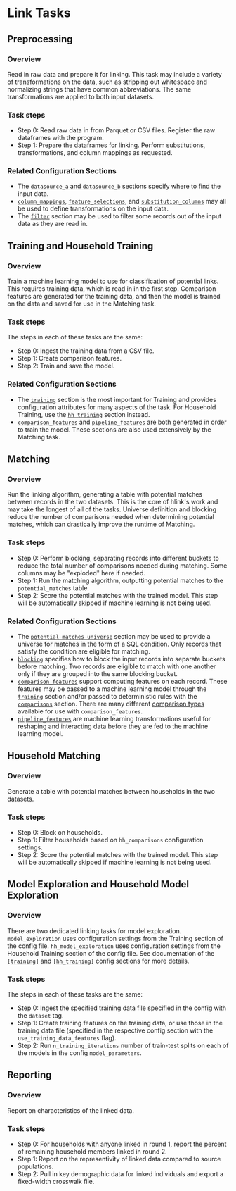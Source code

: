 # Link Tasks

## Preprocessing

### Overview

Read in raw data and prepare it for linking. This task may include a variety of
transformations on the data, such as stripping out whitespace and normalizing strings
that have common abbreviations. The same transformations are applied to both input
datasets.

### Task steps

* Step 0: Read raw data in from Parquet or CSV files. Register the raw dataframes with the program.
* Step 1: Prepare the dataframes for linking. Perform substitutions, transformations, and column mappings as requested.

### Related Configuration Sections

* The [`datasource_a` and `datasource_b`](config.html#data-sources) sections specify where to find the input data.
* [```column_mappings```](column_mapping_transforms.html#column-mapping-transforms),
[`feature_selections`](feature_selection_transforms.html#feature-selection-transforms),
and [`substitution_columns`](substitutions.html#substitutions) may all be used to define transformations on the input data.
* The [`filter`](config.html#filter) section may be used to filter some records out of the input data
as they are read in.

## Training and Household Training

### Overview

Train a machine learning model to use for classification of potential links. This
requires training data, which is read in in the first step. Comparison features
are generated for the training data, and then the model is trained on the data
and saved for use in the Matching task.

### Task steps

The steps in each of these tasks are the same:
* Step 0: Ingest the training data from a CSV file.
* Step 1: Create comparison features.
* Step 2: Train and save the model.

### Related Configuration Sections

* The [`training`](config.html#training-and-models) section is the most important
for Training and provides configuration attributes for many aspects of the task.
For Household Training, use the [`hh_training`](config.html#household-training-and-models)
section instead.
* [`comparison_features`](config.html#comparison-features) and
[`pipeline_features`](pipeline_features.html#pipeline-generated-features) are
both generated in order to train the model. These sections are also used extensively
by the Matching task.

## Matching

### Overview

Run the linking algorithm, generating a table with potential matches between records in the two datasets.
This is the core of hlink's work and may take the longest of all of the tasks. Universe
definition and blocking reduce the number of comparisons needed when
determining potential matches, which can drastically improve the runtime of Matching.

### Task steps

* Step 0: Perform blocking, separating records into different buckets to reduce the total number
of comparisons needed during matching. Some columns may be "exploded" here if needed.
* Step 1: Run the matching algorithm, outputting potential matches to the `potential_matches` table.
* Step 2: Score the potential matches with the trained model. This step will be automatically skipped if machine learning is not being used.

### Related Configuration Sections

* The [`potential_matches_universe`](config.html#potential-matches-universe) section may be used to
provide a universe for matches in the form of a SQL condition. Only records that satisfy the
condition are eligible for matching.
* [`blocking`](config.html#blocking) specifies how to block the input records into separate buckets
before matching. Two records are eligible to match with one another only if they
are grouped into the same blocking bucket.
* [`comparison_features`](config.html#comparison-features) support computing features
on each record. These features may be passed to a machine learning model through the
[`training`](config.html#training-and-models) section and/or passed to deterministic
rules with the [`comparisons`](config.html#comparisons) section. There are many
different [comparison types](comparison_types) available for use with
`comparison_features`.
* [`pipeline_features`](pipeline_features.html#pipeline-generated-features) are machine learning transformations
useful for reshaping and interacting data before they are fed to the machine learning
model.

## Household Matching

### Overview

Generate a table with potential matches between households in the two datasets.

### Task steps

* Step 0: Block on households.
* Step 1: Filter households based on `hh_comparisons` configuration settings.
* Step 2: Score the potential matches with the trained model. This step will be automatically skipped if machine learning is not being used.

## Model Exploration and Household Model Exploration

### Overview

There are two dedicated linking tasks for model exploration.  `model_exploration` uses configuration settings from the Training section of the config file.  `hh_model_exploration` uses configuration settings from the Household Training section of the config file. See documentation of the [`[training]`](config.html#training-and-models) and [`[hh_training]`](config.html#household-training-and-models) config sections for more details.

### Task steps
The steps in each of these tasks are the same:
 * Step 0: Ingest the specified training data file specified in the config with the  `dataset` tag.
 * Step 1: Create training features on the training data, or use those in the training data file (specified in the respective config section with the `use_training_data_features` flag).
 * Step 2: Run `n_training_iterations` number of train-test splits on each of the models in the config `model_parameters`.

## Reporting

### Overview

Report on characteristics of the linked data.

### Task steps

* Step 0: For households with anyone linked in round 1, report the percent of remaining household members linked in round 2.
* Step 1: Report on the representivity of linked data compared to source populations.
* Step 2: Pull in key demographic data for linked individuals and export a fixed-width crosswalk file.
